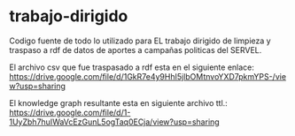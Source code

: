 # trabajo-dirigido

Codigo fuente de todo lo utilizado para EL trabajo dirigido de limpieza y traspaso a rdf de datos de aportes a campañas politicas del SERVEL.

El archivo csv que fue traspasado a rdf esta en el siguiente enlace:
https://drive.google.com/file/d/1GkR7e4y9HhI5jlbOMtnvoYXD7pkmYPS-/view?usp=sharing

El knowledge graph resultante esta en siguiente archivo ttl.: 
https://drive.google.com/file/d/1-1UyZbh7huIWaVcEzGunL5ogTaq0ECja/view?usp=sharing
